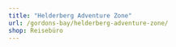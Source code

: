 ```yaml
---
title: "Helderberg Adventure Zone"
url: /gordons-bay/helderberg-adventure-zone/
shop: Reisebüro
---
```


